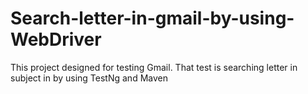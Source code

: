 # Search-letter-in-gmail-by-using-WebDriver
This project designed for testing Gmail.  That test is searching letter in subject in  by using TestNg and Maven
